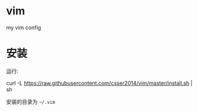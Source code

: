 vim
===

my vim config

安装
===

运行:

curl -L https://raw.githubusercontent.com/csser2014/vim/master/install.sh | sh

安装的目录为 `~/.vim`
